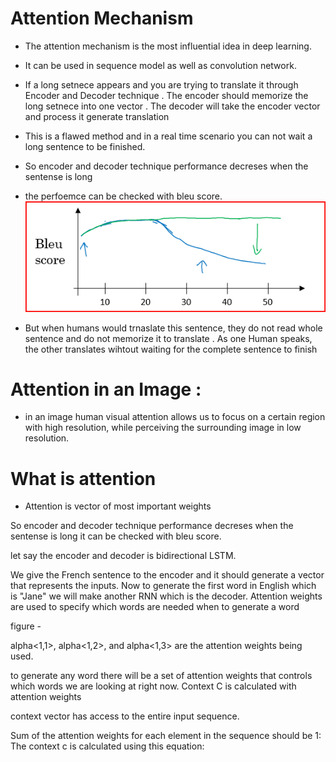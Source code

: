 # Attention Mechanism 
* The attention mechanism is the  most influential idea in deep learning.
* It can be used in sequence model as well as convolution network.

* If a long setnece appears and you are trying to translate it through Encoder and Decoder technique .
The encoder should memorize the long setnece  into one vector . 
The decoder will  take the encoder vector and  process it generate translation
* This is a flawed method and in a real time scenario you can not wait a long sentence to be finished.
* So encoder and decoder technique performance decreses when the sentense is long 
* the perfoemce can be checked with bleu score.
![](Bluescore.png)
* But when humans would trnaslate this sentence, they do not read whole sentence and do not memorize it to translate .
 As one Human speaks, the other translates wihtout waiting for the complete sentence to finish
# Attention in an Image :
* in an image human visual attention allows us to focus on a certain region with high resolution,
 while perceiving the surrounding image in low resolution.

# What is attention 
* Attention is vector of  most important  weights

So encoder and decoder technique performance decreses when the sentense is long
it can be checked with bleu score.

let say the encoder and decoder is bidirectional LSTM.

We give the French sentence to the encoder and it should generate a vector that represents the inputs.
Now to generate the first word in English which is "Jane" we will make another RNN which is the decoder.
Attention weights are used to specify which words are needed when to generate a word

figure - 

alpha<1,1>, alpha<1,2>, and alpha<1,3> are the attention weights being used.

to generate any word there will be a set of attention weights that controls which words we are looking at right now.
Context C is calculated with attention weights

context vector has access to the entire input sequence.

Sum of the attention weights for each element in the sequence should be 1:
The context c is calculated using this equation:



